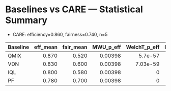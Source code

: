 ﻿# Baselines vs CARE — Statistical Summary

- CARE: efficiency=0.860, fairness=0.740, n=5

| Baseline | eff_mean | fair_mean | MWU_p_eff | WelchT_p_eff | MWU_p_fair | WelchT_p_fair | n_care | n_base |
|-|-:|-:|-:|-:|-:|-:|-:|-:|
| QMIX | 0.870 | 0.520 | 0.00398 | 5.7e-57 | 0.00398 | 0 | 5 | 5 |
| VDN | 0.830 | 0.600 | 0.00398 | 7.03e-59 | 0.00398 | 0 | 5 | 5 |
| IQL | 0.800 | 0.580 | 0.00398 | 0 | 0.00398 | 0 | 5 | 5 |
| PF | 0.780 | 0.700 | 0.00398 | 0 | 0.00398 | 0 | 5 | 5 |